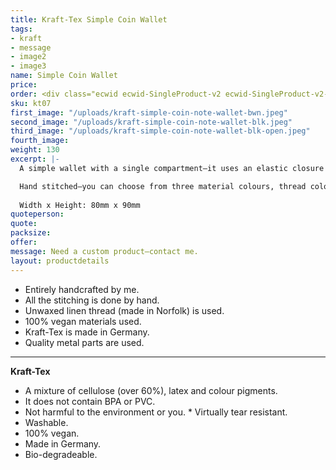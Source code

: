 ```yaml
---
title: Kraft-Tex Simple Coin Wallet
tags:
- kraft
- message
- image2
- image3
name: Simple Coin Wallet
price: 
order: <div class="ecwid ecwid-SingleProduct-v2 ecwid-SingleProduct-v2-bordered ecwid-SingleProduct-v2-centered ecwid-Product ecwid-Product-115209325" itemscope itemtype="http://schema.org/Product" data-single-product-id="115209325"><div itemtype="http://schema.org/Offer" itemscope itemprop="offers"><div class="ecwid-productBrowser-price ecwid-price" itemprop="price" content="5" data-spw-price-location="button"><div itemprop="priceCurrency" content="GBP"></div></div></div><div customprop="options"></div><div customprop="addtobag"></div></div>
sku: kt07
first_image: "/uploads/kraft-simple-coin-note-wallet-bwn.jpeg"
second_image: "/uploads/kraft-simple-coin-note-wallet-blk.jpeg"
third_image: "/uploads/kraft-simple-coin-note-wallet-blk-open.jpeg"
fourth_image:
weight: 130
excerpt: |-
  A simple wallet with a single compartment—it uses an elastic closure around a button. You can use the compartment for credit cards, notes and and or coins.

  Hand stitched—you can choose from three material colours, thread colours and elastic colours.
  
  Width x Height: 80mm x 90mm
quoteperson: 
quote: 
packsize:
offer: 
message: Need a custom product—contact me.
layout: productdetails
---
```


* Entirely handcrafted by me.
* All the stitching is done by hand.
* Unwaxed linen thread (made in Norfolk) is used.
* 100% vegan materials used.
* Kraft-Tex is made in Germany.
* Quality metal parts are used.

***

**Kraft-Tex**

* A mixture of cellulose (over 60%), latex and colour pigments.
* It does not contain BPA or PVC.
* Not harmful to the environment or you.
* Virtually tear resistant.
* Washable.
* 100% vegan.
* Made in Germany.
* Bio-degradeable.

